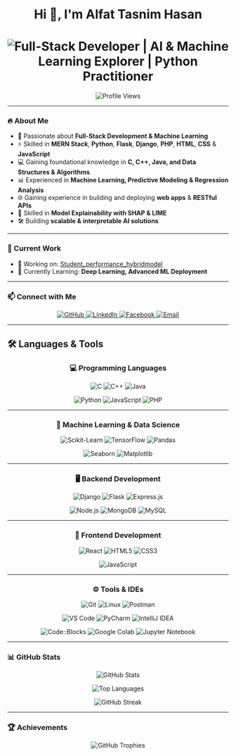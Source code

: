 <h1 align="center">Hi 👋, I'm Alfat Tasnim Hasan</h1>

<h1 align="center">
  <img
    src="https://readme-typing-svg.herokuapp.com?size=35&duration=4000&color=00F7FF&center=true&vCenter=true&width=600&lines=Full+-+Stack+Developer;AI+%26+Machine+Learning+Explorer;Python+Practitioner"
    alt="Full-Stack Developer | AI & Machine Learning Explorer | Python Practitioner"
  />
</h1>

<p align="center">
  <img src="https://komarev.com/ghpvc/?username=alfat393cse&label=Profile%20Views&color=0e75b6&style=flat" alt="Profile Views"/>
</p>

---

### 🔥 About Me
- 🚀 Passionate about **Full-Stack Development & Machine Learning**
- ⚡ Skilled in **MERN Stack**, **Python**, **Flask**, **Django**, **PHP**, **HTML**, **CSS** & **JavaScript**
- 💻 Gaining foundational knowledge in **C, C++, Java, and Data Structures & Algorithms**
- 📊 Experienced in **Machine Learning, Predictive Modeling & Regression Analysis**
- 🌐 Gaining experience in building and deploying **web apps** & **RESTful APIs**
- 🔎 Skilled in **Model Explainability with SHAP & LIME**
- 🛠️ Building **scalable & interpretable AI solutions**


---

### 📌 Current Work
- 🔭 Working on: [Student_performance_hybridmodel](https://github.com/Alfat393CSE/Student_performance_hybridmodel)  
- 🌱 Currently Learning: **Deep Learning, Advanced ML Deployment**

---

### 📫 Connect with Me
<p align="center">
  <a href="https://github.com/Alfat393CSE" target="_blank">
    <img src="https://img.shields.io/badge/GitHub-181717?style=for-the-badge&logo=github&logoColor=white&labelColor=333333&logoWidth=20&animation=glow" alt="GitHub"/>
  </a>
  <a href="https://www.linkedin.com/in/alfat-tasnim-hasan-a7384b271/" target="_blank">
    <img src="https://img.shields.io/badge/LinkedIn-0077B5?style=for-the-badge&logo=linkedin&logoColor=white&labelColor=005582&logoWidth=20&animation=glow" alt="LinkedIn"/>
  </a>
  <a href="https://www.facebook.com/athassantasneem/" target="_blank">
    <img src="https://img.shields.io/badge/Facebook-1877F2?style=for-the-badge&logo=facebook&logoColor=white&labelColor=0F5BB5&logoWidth=20&animation=glow" alt="Facebook"/>
  </a>
  <a href="mailto:alfattasnimhasan@gmail.com" target="_blank">
    <img src="https://img.shields.io/badge/Email-D14836?style=for-the-badge&logo=gmail&logoColor=white&labelColor=B33028&logoWidth=20&animation=glow" alt="Email"/>
  </a>
</p>

---

## 🛠️ Languages & Tools  

<div align="center">

### 💻 Programming Languages
<p>
  <img src="https://img.shields.io/badge/C-00599C?style=for-the-badge&logo=c&logoColor=white&labelColor=0a3d62&logoWidth=20" title="C"/>
  <img src="https://img.shields.io/badge/C++-00599C?style=for-the-badge&logo=cplusplus&logoColor=white&labelColor=0a3d62&logoWidth=20" title="C++"/>
  <img src="https://img.shields.io/badge/Java-007396?style=for-the-badge&logo=java&logoColor=white&labelColor=0a3d62&logoWidth=20" title="Java"/>
</p>
<p>
  <img src="https://img.shields.io/badge/Python-3776AB?style=for-the-badge&logo=python&logoColor=white&labelColor=0a3d62&logoWidth=20" title="Python"/>
  <img src="https://img.shields.io/badge/JavaScript-F7DF1E?style=for-the-badge&logo=javascript&logoColor=black&labelColor=ffd32a&logoWidth=20" title="JavaScript"/>
  <img src="https://img.shields.io/badge/PHP-777BB4?style=for-the-badge&logo=php&logoColor=white&labelColor=4b306a&logoWidth=20" title="PHP"/>
</p>

---

### 🤖 Machine Learning & Data Science
<p>
  <img src="https://img.shields.io/badge/Scikit--Learn-F7931E?style=for-the-badge&logo=scikitlearn&logoColor=white&labelColor=ff8800&logoWidth=20" title="Scikit-Learn"/>
  <img src="https://img.shields.io/badge/TensorFlow-FF6F00?style=for-the-badge&logo=tensorflow&logoColor=white&labelColor=ff8800&logoWidth=20" title="TensorFlow"/>
  <img src="https://img.shields.io/badge/Pandas-150458?style=for-the-badge&logo=pandas&logoColor=white&labelColor=150458&logoWidth=20" title="Pandas"/>
</p>
<p>
  <img src="https://img.shields.io/badge/Seaborn-0099CC?style=for-the-badge&logoColor=white&labelColor=0099CC&logoWidth=20" title="Seaborn"/>
  <img src="https://img.shields.io/badge/Matplotlib-11557C?style=for-the-badge&logo=plotly&logoColor=white&labelColor=11557C&logoWidth=20" title="Matplotlib"/>
</p>

---

### 🖥️ Backend Development
<p>
  <img src="https://img.shields.io/badge/Django-092E20?style=for-the-badge&logo=django&logoColor=white&labelColor=092E20&logoWidth=20" title="Django"/>
  <img src="https://img.shields.io/badge/Flask-000000?style=for-the-badge&logo=flask&logoColor=white&labelColor=1c1c1c&logoWidth=20" title="Flask"/>
  <img src="https://img.shields.io/badge/Express.js-000000?style=for-the-badge&logo=express&logoColor=white&labelColor=1c1c1c&logoWidth=20" title="Express.js"/>
</p>
<p>
  <img src="https://img.shields.io/badge/Node.js-43853D?style=for-the-badge&logo=node.js&logoColor=white&labelColor=2f6f28&logoWidth=20" title="Node.js"/>
  <img src="https://img.shields.io/badge/MongoDB-4EA94B?style=for-the-badge&logo=mongodb&logoColor=white&labelColor=2f7f32&logoWidth=20" title="MongoDB"/>
  <img src="https://img.shields.io/badge/MySQL-4479A1?style=for-the-badge&logo=mysql&logoColor=white&labelColor=2a5c7a&logoWidth=20" title="MySQL"/>
</p>

---

### 🎨 Frontend Development
<p>
  <img src="https://img.shields.io/badge/React-20232A?style=for-the-badge&logo=react&logoColor=61DAFB&labelColor=333333&logoWidth=20" title="React"/>
  <img src="https://img.shields.io/badge/HTML5-E34F26?style=for-the-badge&logo=html5&logoColor=white&labelColor=E34F26&logoWidth=20" title="HTML5"/>
  <img src="https://img.shields.io/badge/CSS3-1572B6?style=for-the-badge&logo=css3&logoColor=white&labelColor=1572B6&logoWidth=20" title="CSS3"/>
</p>
<p>
  <img src="https://img.shields.io/badge/JavaScript-F7DF1E?style=for-the-badge&logo=javascript&logoColor=black&labelColor=ffd32a&logoWidth=20" title="JavaScript"/>
</p>

---

### ⚙️ Tools & IDEs
<p>
  <img src="https://img.shields.io/badge/Git-F05032?style=for-the-badge&logo=git&logoColor=white&labelColor=F05032&logoWidth=20" title="Git"/>
  <img src="https://img.shields.io/badge/Linux-FCC624?style=for-the-badge&logo=linux&logoColor=black&labelColor=FCC624&logoWidth=20" title="Linux"/>
  <img src="https://img.shields.io/badge/Postman-FF6C37?style=for-the-badge&logo=postman&logoColor=white&labelColor=FF6C37&logoWidth=20" title="Postman"/>
</p>
<p>
  <img src="https://img.shields.io/badge/VS%20Code-0078d7?style=for-the-badge&logo=visual-studio-code&logoColor=white&labelColor=0078d7&logoWidth=20" title="VS Code"/>
  <img src="https://img.shields.io/badge/PyCharm-000000?style=for-the-badge&logo=pycharm&logoColor=white&labelColor=1c1c1c&logoWidth=20" title="PyCharm"/>
  <img src="https://img.shields.io/badge/IntelliJ%20IDEA%20Community-000000?style=for-the-badge&logo=intellij-idea&logoColor=white&labelColor=1c1c1c&logoWidth=20" title="IntelliJ IDEA"/>
</p>
<p>
  <img src="https://img.shields.io/badge/Code::Blocks-000000?style=for-the-badge&logo=codeblocks&logoColor=white&labelColor=1c1c1c&logoWidth=20" title="Code::Blocks"/>
  <img src="https://img.shields.io/badge/Google%20Colab-F9AB00?style=for-the-badge&logo=googlecolab&logoColor=white&labelColor=F9AB00&logoWidth=20" title="Google Colab"/>
  <img src="https://img.shields.io/badge/Jupyter-F37626?style=for-the-badge&logo=jupyter&logoColor=white&labelColor=F37626&logoWidth=20" title="Jupyter Notebook"/>
</p>

</div>

---

### 📊 GitHub Stats
<p align="center">
  <img src="https://github-readme-stats.vercel.app/api?username=alfat393cse&show_icons=true&locale=en&theme=tokyonight" alt="GitHub Stats" />
</p>

<p align="center">
  <img src="https://github-readme-stats.vercel.app/api/top-langs?username=alfat393cse&show_icons=true&locale=en&layout=compact&theme=tokyonight" alt="Top Languages"/>
</p>

<p align="center">
  <img src="https://github-readme-streak-stats.herokuapp.com/?user=alfat393cse&theme=tokyonight" alt="GitHub Streak"/>
</p>

---

### 🏆 Achievements
<p align="center">
  <img src="https://github-profile-trophy.vercel.app/?username=alfat393cse&theme=tokyonight&no-frame=true&margin-w=15&margin-h=15" alt="GitHub Trophies"/>
</p>
